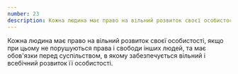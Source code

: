 ```yaml
---
number: 23
description: Кожна людина має право на вільний розвиток своєї особистості, якщо при цьому не порушуються права і свободи інших людей, та має обов'язки перед суспільством, в якому забезпечується вільний і всебічний розвиток її особистості.
---
```


Кожна людина має право на вільний розвиток своєї особистості, якщо при цьому не порушуються права і свободи інших людей,
та має обов'язки перед суспільством, в якому забезпечується вільний і всебічний розвиток її особистості.
